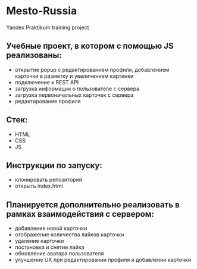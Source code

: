 # Mesto-Russia
Yandex Praktikum training project 

## Учебные проект, в котором с помощью JS реализованы: 
- открытие popup c редактированием профиля, добавлением карточки в разметку и увеличением картинки
- подключение к REST API
- загрузка информации о пользователе с сервера
- загрузка первоначальных карточек с сервера
- редактирование профиля

## Стек:
- HTML
- CSS
- JS

## Инструкции по запуску:
- клонировать репозиторий
- открыть index.html

## Планируется дополнительно реализовать в рамках взаимодействия с сервером: 
- добавление новой карточки
- отображение количества лайков карточки
- удаление карточки
- постановка и снятие лайка
- обновление аватара пользователя
- улучшение UX при редактировании профиля и добавлении карточки
